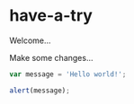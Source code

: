 # have-a-try

Welcome...

Make some changes...

```js
var message = 'Hello world!';

alert(message);
```

